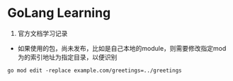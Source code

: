 # GoLang Learning

1. 官方文档学习记录

- 如果使用的包，尚未发布，比如是自己本地的module，则需要修改指定mod为的索引地址为指定目录，以便识别

```shell
go mod edit -replace example.com/greetings=../greetings
```

